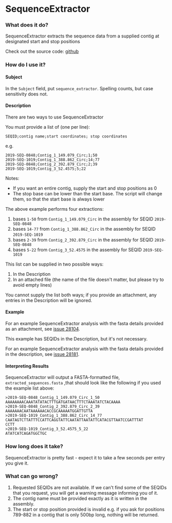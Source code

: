 # SequenceExtractor

### What does it do?

SequenceExtractor extracts the sequence data from a supplied contig at designated start and stop positions

Check out the source code: [github](https://github.com/OLC-LOC-Bioinformatics/genemethods/tree/main/genemethods/SequenceExtractor)

### How do I use it?

#### Subject

In the `Subject` field, put `sequence_extractor`. Spelling counts, but case sensitivity does not.

#### Description

There are two ways to use SequenceExtractor

You must provide a list of (one per line):

`SEQID;contig name;start coordinates; stop coordinates`

e.g. 

```
2019-SEQ-0848;Contig_1_149.079_Circ;1;50
2019-SEQ-1019;Contig_1_388.862_Circ;14;77
2019-SEQ-0848;Contig_2_392.879_Circ;2;39
2019-SEQ-1019;Contig_3_52.4575;5;22
```

Notes: 

- If you want an entire contig, supply the start and stop positions as 0
- The stop base can be lower than the start base. The script will change them, so that the start base is always lower

The above example performs four extractions:

1. bases `1-50` from `Contig_1_149.079_Circ` in the assembly for SEQID `2019-SEQ-0848`
2. bases `14-77` from `Contig_1_388.862_Circ` in the assembly for SEQID `2019-SEQ-1019`
3. bases `2-39` from `Contig_2_392.879_Circ` in the assembly for SEQID `2019-SEQ-0848`
4. bases `5-22` from `Contig_3_52.4575` in the assembly for SEQID `2019-SEQ-1019`

This list can be supplied in two possible ways:

1. In the Description
2. In an attached file (the name of the file doesn't matter, but please try to avoid empty lines)

You cannot supply the list both ways; if you provide an attachment, any entries in the Description will be ignored.

#### Example

For an example SequenceExtractor analysis with the fasta details provided as an attachment, see [issue 28104](https://redmine.biodiversity.agr.gc.ca/issues/28104).

This example has SEQIDs in the Description, but it's not necessary.

For an example SequenceExtractor analysis with the fasta details provided in the description, see [issue 28181](https://redmine.biodiversity.agr.gc.ca/issues/28181).

#### Interpreting Results

SequenceExtractor will output a FASTA-formatted file, `extracted_sequences.fasta` ,that should look like the following if you used the example list above:

```
>2019-SEQ-0848_Contig_1_149.079_Circ_1_50
AAAAAAAACAAATATATACTTTGATGATAACTTTCTAAATATCTACAAAA
>2019-SEQ-0848_Contig_2_392.879_Circ_2_39
AAAAAAACAATAAAAAACACCGCAAAAATGGATTGTTA
>2019-SEQ-1019_Contig_1_388.862_Circ_14_77
CAATAGTCTTATTTCCATTCAGGTATTCAATATTAATATTCATACGTTAATCCGATTTAT
CCTT
>2019-SEQ-1019_Contig_3_52.4575_5_22
ATATCATCAGATGGCTGC
```

### How long does it take?

SequenceExtractor is pretty fast - expect it to take a few seconds per entry you give it.

### What can go wrong?

1. Requested SEQIDs are not available. If we can't find some of the SEQIDs that you request, 
you will get a warning message informing you of it.
2. The contig name must be provided exactly as it is written in the assembly.
3. The start or stop position provided is invalid e.g. if you ask for positions 789-882 in a contig that is only 500bp long, nothing will be returned.

